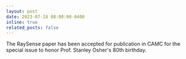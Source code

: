 ```yaml
---
layout: post
date: 2023-07-18 08:00:00-0400
inline: true
related_posts: false
---
```


The RaySense paper has been accepted for publication in
CAMC for the special issue to honor Prof. Stanley Osher's 80th birthday.
